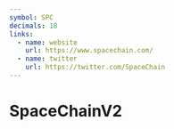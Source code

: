 ```yaml
---
symbol: SPC
decimals: 18
links:
  - name: website
    url: https://www.spacechain.com/
  - name: twitter
    url: https://twitter.com/SpaceChain
---
```


# SpaceChainV2
